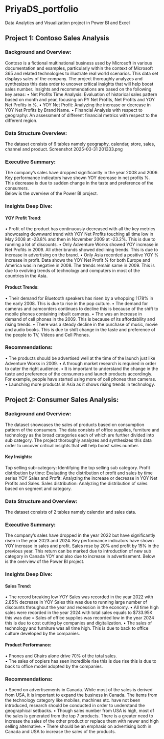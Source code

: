 # PriyaDS_portfolio
Data Analytics and Visualization project in Power BI and Excel

## Project 1: Contoso Sales Analysis

### Background and Overview:
Contoso is a fictional multinational business used by Microsoft in various documentation and examples, particularly within the context of Microsoft 365 and related technologies to illustrate real world scenarios.
This data set displays sales of the company. The project thoroughly analyzes and synthesizes this data order to uncover critical insights that will help boost sales number.
Insights and recommendations are based on the following key areas:
•	Net Profits Time Analysis: Evaluation of historical sales pattern based on month and year, focusing on PY Net Profits, Net Profits and YOY Net Profits in %.
•	YOY Net Profit: Analyzing the increase or decrease in YOY Net Profits by Brand Name.
•	Financial Analysis with respect to geography: An assessment of different financial metrics with respect to the different region.
### Data Structure Overview:
The dataset consists of 6 tables namely geography, calendar, store, sales, channel and product.
Screenshot 2025-03-31 201333.png
### Executive Summary:
The company’s sales have dropped significantly in the year 2008 and 2009. Key performance indicators have shown YOY decrease in net profits %. This decrease is due to sudden change in the taste and preference of the consumers.  
Below is the overview of the Power BI project.
### Insights Deep Dive:
#### YOY Profit Trend:
•	Profit of the product has continuously decreased with all the key metrics showcasing downward trend with YOY Net Profits touching all time low in May 2008 at -23.8% and then in November 2009 at -23.2%. This is due to running a lot of discounts.
•	Only Adventure Works showed YOY increase in Net Profits in 2009. All other brands showed declining trends. This is due to increase in advertising on the brand.
•	Only Asia recorded a positive YOY % increase in profit. Data shows the YOY Net Profit % for both Europe and America was in negative in 2008. The trends remain same in 2009. This is due to evolving trends of technology and computers in most of the countries in the Asia.
#### Product Trends: 
•	Their demand for Bluetooth speakers has risen by a whopping 1178% in the early 2008. This is due to rise in the pop culture.
•	The demand for cameras and camcorders continues to decline this is because of the shift to mobile phones containing inbuilt cameras.
•	The was an increase in demand of cell phones in the 2009. This is because of its affordability and rising trends.
•	There was a steady decline in the purchase of music, movie and audio books. This is due to shift change in the taste and preference of the people to TV, Videos and Cell Phones.
### Recommendations:
•	The products should be advertised well at the time of the launch just like Adventure Works in 2009.
•	A through market research is required in order to cater the right audience.
•	It is important to understand the change in the taste and preference of the consumers and launch products accordingly. For example, people have started using more of cell phones than cameras.
•	Launching more products in Asia as it shows rising trends in technology.


## Project 2: Consumer Sales Analysis:

### Background and Overview:
The dataset showcases the sales of products based on consumption pattern of the consumers. The data consists of office supplies, furniture and technology as the broad categories each of which are further divided into sub category. The project thoroughly analyzes and synthesizes this data order to uncover critical insights that will help boost sales number.
#### Key Insights:
Top selling sub-category:  Identifying the top selling sub category.
 Profit distribution by time: Evaluating the distribution of profit and sales by time series
YOY Sales and Profit: Analyzing the increase or decrease in YOY Net Profits and Sales.
Sales distribution: Analyzing the distribution of sales based on segment and category.

### Data Structure and Overview:
The dataset consists of 2 tables namely calendar and sales data.

### Executive Summary:
The company’s sales have dropped in the year 2022 but have significantly risen in the year 2023 and 2024. Key performance indicators have shown YOY increase in sales and profit. Sales rose by 20% and profit by 15% in the previous year. This return can be marked due to introduction of new sub category in Canada YOY and also due to increase in advertisement.
Below is the overview of the Power BI project.

### Insights Deep Dive:
#### Sales Trend:
•	The record breaking low YOY Sales was recorded in the year 2022 with 2.85% decrease in YOY Sales this was due to running large number of discounts throughout the year and recession in the economy.
•	All time high sales were recorded in the year 2024 with total sales equals to $733.95K this was due
•	Sales of office supplies was recorded low in the year 2024 this is due to cost cutting by companies and digitalization.
•	The sales of technology and furniture was all time high. This is due to back to office culture developed by the companies.
#### Product Performance:
•	Phones and Chairs alone drive 70% of the total sales.  
•	The sales of copiers has seen incredible rise this is due rise this is due to back to office model adopted by the companies.
### Recommendations:
•	Spend on advertisements in Canada. While most of the sales is derived from USA, it is important to expand the business in Canada. The items from the technology category like mobiles, machines etc. have not been introduced, research should be conducted in order to understand the geographical setbacks. 
•	Though sales number from USA is high, most of the sales is generated from the top 7 products. There is a greater need to increase the sales of the other product or replace them with newer and high selling alternative. 
•	There should be an emphasis on advertising both in Canada and USA to increase the sales of the products.
